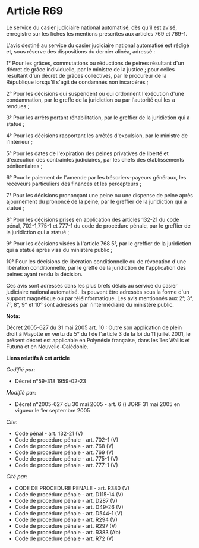# Article R69

Le service du casier judiciaire national automatisé, dès qu'il est avisé, enregistre sur les fiches les mentions prescrites
aux articles 769 et 769-1. 

L'avis destiné au service du casier judiciaire national automatisé est rédigé et, sous réserve des dispositions du dernier
alinéa, adressé : 

1° Pour les grâces, commutations ou réductions de peines résultant d'un décret de grâce individuelle, par le ministre de la
justice ; pour celles résultant d'un décret de grâces collectives, par le procureur de la République lorsqu'il s'agit de
condamnés non incarcérés ; 

2° Pour les décisions qui suspendent ou qui ordonnent l'exécution d'une condamnation, par le greffe de la juridiction ou par
l'autorité qui les a rendues ; 

3° Pour les arrêts portant réhabilitation, par le greffier de la juridiction qui a statué ; 

4° Pour les décisions rapportant les arrêtés d'expulsion, par le ministre de l'Intérieur ; 

5° Pour les dates de l'expiration des peines privatives de liberté et d'exécution des contraintes judiciaires, par les chefs
des établissements pénitentiaires ; 

6° Pour le paiement de l'amende par les trésoriers-payeurs généraux, les receveurs particuliers des finances et les
percepteurs ; 

7° Pour les décisions prononçant une peine ou une dispense de peine après ajournement du prononcé de la peine, par le
greffier de la juridiction qui a statué ; 

8° Pour les décisions prises en application des articles 132-21 du code pénal, 702-1,775-1 et 777-1 du code de procédure
pénale, par le greffier de la juridiction qui a statué ; 

9° Pour les décisions visées à l'article 768 5°, par le greffier de la juridiction qui a statué après visa du ministère
public ; 

10° Pour les décisions de libération conditionnelle ou de révocation d'une libération conditionnelle, par le greffe de la
juridiction de l'application des peines ayant rendu la décision. 

Ces avis sont adressés dans les plus brefs délais au service du casier judiciaire national automatisé. Ils peuvent être
adressés sous la forme d'un support magnétique ou par téléinformatique. Les avis mentionnés aux 2°, 3°, 7°, 8°, 9° et 10°
sont adressés par l'intermédiaire du ministère public.

**Nota:**

Décret 2005-627 du 31 mai 2005 art. 10 : Outre son application de plein droit à Mayotte en vertu du 5° du I de l'article 3 de
la loi du 11 juillet 2001, le présent décret est applicable en Polynésie française, dans les îles Wallis et Futuna et en
Nouvelle-Calédonie.

**Liens relatifs à cet article**

_Codifié par_:

  - Décret n°59-318 1959-02-23

_Modifié par_:

  - Décret n°2005-627 du 30 mai 2005 - art. 6 () JORF 31 mai 2005 en vigueur le  1er septembre 2005

_Cite_:

  - Code pénal - art. 132-21 (V)
  - Code de procédure pénale - art. 702-1 (V)
  - Code de procédure pénale - art. 768 (V)
  - Code de procédure pénale - art. 769 (V)
  - Code de procédure pénale - art. 775-1 (V)
  - Code de procédure pénale - art. 777-1 (V)

_Cité par_:

  - CODE DE PROCEDURE PENALE - art. R380 (V)
  - Code de procédure pénale - art. D115-14 (V)
  - Code de procédure pénale - art. D287 (V)
  - Code de procédure pénale - art. D49-26 (V)
  - Code de procédure pénale - art. D544-1 (V)
  - Code de procédure pénale - art. R294 (V)
  - Code de procédure pénale - art. R297 (V)
  - Code de procédure pénale - art. R383 (Ab)
  - Code de procédure pénale - art. R72 (V)
